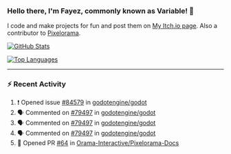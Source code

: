 ### Hello there, I'm Fayez, commonly known as Variable! 👋
I code and make projects for fun and post them on [My Itch.io page](https://variable-industries.itch.io/). Also a contributor to [Pixelorama](https://github.com/Orama-Interactive/Pixelorama).

[![GitHub Stats](https://github-readme-stats.vercel.app/api/?username=Variable-ind&show_icons=true&theme=merko)](https://github.com/anuraghazra/github-readme-stats)

[![Top Languages](https://github-readme-stats.vercel.app/api/top-langs/?username=Variable-ind&layout=compact&theme=merko)](https://github.com/anuraghazra/github-readme-stats)

---

### :zap: Recent Activity

<!--START_SECTION:activity-->
1. ❗ Opened issue [#84579](https://github.com/godotengine/godot/issues/84579) in [godotengine/godot](https://github.com/godotengine/godot)
2. 🗣 Commented on [#79497](https://github.com/godotengine/godot/issues/79497#issuecomment-1798551308) in [godotengine/godot](https://github.com/godotengine/godot)
3. 🗣 Commented on [#79497](https://github.com/godotengine/godot/issues/79497#issuecomment-1798518653) in [godotengine/godot](https://github.com/godotengine/godot)
4. 🗣 Commented on [#79497](https://github.com/godotengine/godot/issues/79497#issuecomment-1798449494) in [godotengine/godot](https://github.com/godotengine/godot)
5. 💪 Opened PR [#64](https://github.com/Orama-Interactive/Pixelorama-Docs/pull/64) in [Orama-Interactive/Pixelorama-Docs](https://github.com/Orama-Interactive/Pixelorama-Docs)
<!--END_SECTION:activity-->

<!--
**Variable-ind/Variable-ind** is a ✨ _special_ ✨ repository because its `README.md` (this file) appears on your GitHub profile.

Here are some ideas to get you started:
- 🌱 I’m currently studying at ...
- 🔭 I’m currently working on ...
- 👯 I’m looking to collaborate on ...
- 🤔 I’m looking for help with ...
- 💬 Ask me about ...
- 📫 How to reach me: ...
- ⚡ Fun fact: ...
-->
